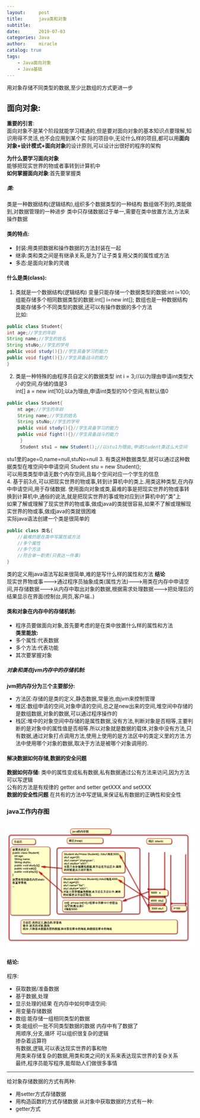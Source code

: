 ```yaml
---
layout:     post
title:      java类和对象
subtitle:   
date:       2019-07-03
categories: Java
author:     miracle
catalog: true
tags:
    - Java面向对象
    - Java基础
---
```

用对象存储不同类型的数据,至少比数组的方式更进一步
## 面向对象:
**重要的引言**:<br>
面向对象不是某个阶段就能学习精通的,但是要对面向对象的基本知识点要理解,知识用得不灵活,也不会应用到某个实	际的项目中,无论什么样的项目,都可以用**面向对象+设计模式+面向对象**的设计原则,可以设计出很好的程序的架构<br>

**为什么要学习面向对象**<br>
能够把现实世界的物或者事转到计算机中<br>
**如何掌握面向对象**:首先要掌握类

##### 类:
类是一种数据结构(逻辑结构),组织多个数据类型的一种结构
数组做不到的,类能做到,对数据管理的一种进步
类中只存储数据过于单一,需要在类中放置方法,方法来操作数据

#### 类的特点:
* 封装:用类把数据和操作数据的方法封装在一起
* 继承:类和类之间是有继承关系,是为了让子类复用父类的属性或方法
* 多态:是面向对象的灵魂

#### 什么是类(class):
1. 类就是一个数据结构(逻辑结构)
变量只能存储一个数据类型的数据:int i=100;<br>
组能存储多个相同数据类型的数据:int[] i=new int[]; 数组也是一种数据结构<br>
类能存储多个不同类型的数据,还可以有操作数据的多个方法<br>
比如:
	 	
```java
public class Student{
int age;//学生的年龄
String name;//学生的姓名
String stuNo;//学生的学号
public void study(){}//学生具备学习的能力
public void fight(){}//学生具备战斗的能力
}
```	 	
	 	
2. 类是一种特殊的由程序员自定义的数据类型
int i = 3;//以i为理由申请int类型大小的空间,存储的值是3<br>
int[] a = new int[10];以a为理由,申请int类型的10个空间,有默认值0<br>
	 
```java
public class Student{
	nt age;//学生的年龄
	String name;//学生的姓名
	String stuNo;//学生的学号
	public void study(){}//学生具备学习的能力
	public void fight(){}//学生具备战斗的能力
	 }
	 Student stu1 = new Student();//以stu1为理由,申请Student类这么大空间
```
		
stu1里的age=0,name=null,stuNo=null
3. 有类这种数据类型,就可以通过这种数据类型在堆空间中申请空间
 Student stu = new Student();<br>
 可以用类类型申请无数个内存空间,且每个空间对应一个学生的信息<br>
4. 基于前3点,可以把现实世界的物或事,转到计算机中的类上.用类这种类型,在内存中申请空间,用于存储数据.
使用面向对象或类,最难的事是把现实世界的物或事转换到计算机中,通俗的说法,就是把现实世界的事或物对应到计算机中的"类"上<br>
如果了解或理解了现实世界的物或事,做成java的类就很容易,如果不了解或理解现实世界的物或事,做成java的类就很困难  
实际java语法创建一个类是很简单的
```java
public class 类名{
	//最难的是在类中写属性或方法
	//多个属性
	//多个方法
	//符合单一职责(只表达一件事)
}
```
类的定义用java语法写起来很简单,难的是写什么样的属性和方法
**结论**  
现实世界物或事--->通过程序员抽象成类(属性方法)--->用类在内存中申请空间,并存储数据--->从内存中取出对象的数据,根据需求处理数据--->把处理后的结果显示在界面(控制台,网页,客户端..)
#### 类和对象在内存中的存储机制:
* 程序员要做面向对象,首先要考虑的是在类中放置什么样的属性和方法  
**类里能放:**
* 多个属性:代表数据
* 多个方法:代表功能
* 其次要掌握对象
##### 对象和类在jvm内存中的存储机制:
**jvm把内存分为三个主要部分:**
- 方法区:存储的是类的定义,静态数据,常量池,由jvm来控制管理
- 堆区:数组申请的空间,对象申请的空间,总之是new出来的空间,堆空间中存储的是数组数据,对象的数据,可以通过程序操作的
- 栈区:堆中的对象空间中存储的是属性数据,没有方法,判断对象是否相等,主要判断的是对象中的属性值是否相等.所以对象就是数据的载体,对象中没有方法,只有数据,通过对象打点调用方法,使用上使用的是方法区中的类定义里的方法.方法中使用哪个对象的数据,取决于方法是被哪个对象调用的.

#### 解决数据如何存储,数据的安全问题
**数据如何存储:**
类中的属性变成私有数据,私有数据通过公有方法来访问,因为方法可以写逻辑  
公有的方法是有规律的 getter and setter     getXXX and setXXX  
**数据的安全性问题**
在共有的方法中写逻辑,来保证私有数据的正确性和安全性  

### java工作内存图
![java内存图](https://github.com/1877551230/1877551230.github.io/blob/master/img/javaNC.png?raw=true)
---
#### 结论:  
程序:  
* 获取数据/准备数据
* 基于数据,处理
* 显示处理的结果
在内存中如何申请空间:  
* 用变量存储数据
* 数组:能存储一组相同类型的数据
* 类:能组织一批不同类型数据的数据
内存中有了数据了  
用顺序,分支,循环  可以组织很复杂的逻辑  
掺杂着运算符  
有数据,逻辑,可以表达现实世界的事和物  
用类来存储复杂的数据,用类和类之间的关系来表达现实世界的复杂关系  
最终,程序员能写程序,能帮助人们做很多事情

---

给对象存储数据的方式有两种:
* 用setter方式存储数据
* 用构造函数的方式存储数据
从对象中获取数据的方式有一种:  
* getter方式


  

  
 
 